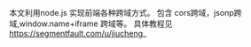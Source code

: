 本文利用node.js 实现前端各种跨域方式。
包含 cors跨域，jsonp跨域,window.name+iframe 跨域等。
具体教程见 https://segmentfault.com/u/jiucheng_